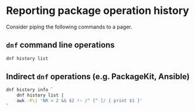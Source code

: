 # Reporting package operation history

Consider piping the following commands to a pager.

## `dnf` command line operations

``` sh
dnf history list
```

## Indirect `dnf` operations (e.g. PackageKit, Ansible)

``` sh
dnf history info `
    dnf history list |
    awk -F\| 'NR > 2 && $2 !~ /^ [^ ]/ { print $1 }'
`
```
